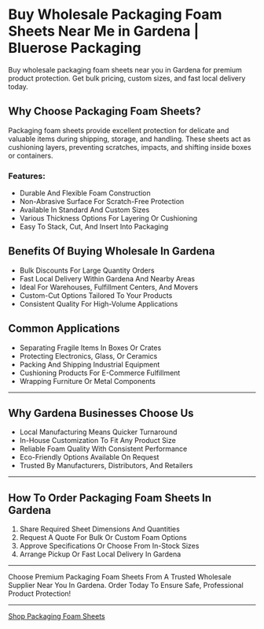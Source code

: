 # Buy Wholesale Packaging Foam Sheets Near Me in Gardena | Bluerose Packaging

Buy wholesale packaging foam sheets near you in Gardena for premium product protection. Get bulk pricing, custom sizes, and fast local delivery today.

## Why Choose Packaging Foam Sheets?

Packaging foam sheets provide excellent protection for delicate and valuable items during shipping, storage, and handling. These sheets act as cushioning layers, preventing scratches, impacts, and shifting inside boxes or containers.

### Features:

- Durable And Flexible Foam Construction  
- Non-Abrasive Surface For Scratch-Free Protection  
- Available In Standard And Custom Sizes  
- Various Thickness Options For Layering Or Cushioning  
- Easy To Stack, Cut, And Insert Into Packaging  

## Benefits Of Buying Wholesale In Gardena

- Bulk Discounts For Large Quantity Orders  
- Fast Local Delivery Within Gardena And Nearby Areas  
- Ideal For Warehouses, Fulfillment Centers, And Movers  
- Custom-Cut Options Tailored To Your Products  
- Consistent Quality For High-Volume Applications  

## Common Applications

- Separating Fragile Items In Boxes Or Crates  
- Protecting Electronics, Glass, Or Ceramics  
- Packing And Shipping Industrial Equipment  
- Cushioning Products For E-Commerce Fulfillment  
- Wrapping Furniture Or Metal Components  

---

## Why Gardena Businesses Choose Us

- Local Manufacturing Means Quicker Turnaround  
- In-House Customization To Fit Any Product Size  
- Reliable Foam Quality With Consistent Performance  
- Eco-Friendly Options Available On Request  
- Trusted By Manufacturers, Distributors, And Retailers  

---

## How To Order Packaging Foam Sheets In Gardena

1. Share Required Sheet Dimensions And Quantities  
2. Request A Quote For Bulk Or Custom Foam Options  
3. Approve Specifications Or Choose From In-Stock Sizes  
4. Arrange Pickup Or Fast Local Delivery In Gardena  

---

Choose Premium Packaging Foam Sheets From A Trusted Wholesale Supplier Near You In Gardena. Order Today To Ensure Safe, Professional Product Protection!

---

[Shop Packaging Foam Sheets](https://www.bluerosepackaging.com/location/gardena/buy-wholesale-packaging-foam-sheets-near-me-in-gardena/)

